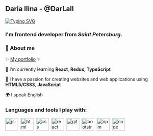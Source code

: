 ## Daria Ilina - @DarLaIl
[![Typing SVG](https://readme-typing-svg.demolab.com?font=Dancing+Script&weight=600&size=30&pause=2000&color=F075AA&center=true&random=false&width=435&lines=Hi%2C+my+name+is+Daria+%F0%9F%91%8B)](https://git.io/typing-svg)

### I'm frontend developer from *Saint Petersburg*. 

### 📝 About me
 :sparkles: [My portfolio](https://daria-ilina-portfolio.glitch.me/) :sparkles:

:cherry_blossom: I’m currently learning **React**, **Redux**, **TypeScript**

:cherry_blossom: I have a passion for creating websites and web applications using **HTML5/CSS3**, **JavaScript**

🌍 I speak English


### Languages and tools I play with:

<img src="https://cdn.jsdelivr.net/gh/devicons/devicon/icons/javascript/javascript-original.svg" title="js" width="40" height="40"/>&nbsp;
<img src="https://cdn.jsdelivr.net/gh/devicons/devicon/icons/html5/html5-original.svg" title="html" width="40" height="40"/>&nbsp;
<img src="https://cdn.jsdelivr.net/gh/devicons/devicon/icons/css3/css3-original.svg" title="css" width="40" height="40"/>&nbsp;
<img src="https://cdn.jsdelivr.net/gh/devicons/devicon/icons/react/react-original.svg" title="react" width="40" height="40"/>&nbsp;
<img src="https://cdn.jsdelivr.net/gh/devicons/devicon/icons/git/git-plain.svg" title="git" width="40" height="40"/>&nbsp;
<img src="https://cdn.jsdelivr.net/gh/devicons/devicon/icons/bootstrap/bootstrap-original.svg" title="bootstrap" width="40" height="40" />&nbsp;
<img src="https://cdn.jsdelivr.net/gh/devicons/devicon/icons/npm/npm-original-wordmark.svg" title="npm" width="40" height="40"/>&nbsp;
<img src="https://cdn.jsdelivr.net/gh/devicons/devicon/icons/nodejs/nodejs-original.svg" title="node" width="40" height="40"/>&nbsp;
